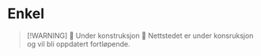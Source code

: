 # Enkel

> [!WARNING] 🚧 Under konstruksjon 🚧
> Nettstedet er under konsruksjon og vil bli oppdatert fortløpende.